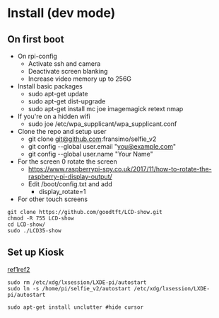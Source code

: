 # Install (dev mode)

## On first boot

- On rpi-config
  - Activate ssh and camera
  - Deactivate screen blanking
  - Increase video memory up to 256G
- Install basic packages
  - sudo apt-get update
  - sudo apt-get dist-upgrade
  - sudo apt-get install mc joe imagemagick retext nmap
- If you're on a hidden wifi
  - sudo joe /etc/wpa_supplicant/wpa_supplicant.conf
- Clone the repo and setup user
  - git clone git@github.com:fransimo/selfie_v2
  - git config --global user.email "you@example.com"
  - git config --global user.name "Your Name"
- For the screen 0 rotate the screen
  - https://www.raspberrypi-spy.co.uk/2017/11/how-to-rotate-the-raspberry-pi-display-output/
  - Edit /boot/config.txt and add
    - display_rotate=1
- For other touch screens
```
git clone https://github.com/goodtft/LCD-show.git
chmod -R 755 LCD-show
cd LCD-show/
sudo ./LCD35-show
```


## Set up Kiosk

[ref1](https://2021.jackbarber.co.uk/blog/2017-02-16-hide-raspberry-pi-mouse-cursor-in-raspbian-kiosk)[ref2](https://www.raspberrypi.org/forums/viewtopic.php?t=234879)


```
sudo rm /etc/xdg/lxsession/LXDE-pi/autostart
sudo ln -s /home/pi/selfie_v2/autostart /etc/xdg/lxsession/LXDE-pi/autostart

sudo apt-get install unclutter #hide cursor

```
